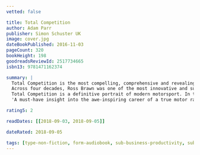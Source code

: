 ```yaml
---
vetted: false

title: Total Competition
author: Adam Parr
publisher: Simon Schuster UK
image: cover.jpg
dateBookPublished: 2016-11-03
pageCount: 320
bookHeight: 198
goodreadsReviewId: 2517734665
isbn13: 9781471162374

summary: |
  Total Competition is the most compelling, comprehensive and revealing insight into what it takes to get to the top in Formula One that has ever been published. 
  Across four decades, Ross Brawn was one of the most innovative and successful technical directors and then team principals in Formula One. Leading Benetton, Ferrari, Honda, Brawn and Mercedes, he worked with drivers such as Michael Schumacher, Jenson Button and Lewis Hamilton to make them world champions. In 2017, he was appointed F1's managing director, motor sports, by the sport's new owners Liberty Media. Now, in this fascinating book written with Adam Parr (who was CEO and then chairman of Williams for five years), he looks back over his career and methods to assess how he did it, and where occasionally he got things wrong. 
  Total Competition is a definitive portrait of modern motorsport. In the book, Brawn and Parr explore the unique pressures of Formula One, their battles with Bernie Ecclestone, and the cut-throat world they inhabited, where coming second is never good enough. This book will appeal not only to the millions of Formula One fans who want to understand how Brawn operates, it will also provide many lessons in how to achieve your own business goals. 
  'A must-have insight into the awe-inspiring career of a true motor racing great' Daily Express

rating5: 2

readDates: [[2018-09-03, 2018-09-05]]

dateRated: 2018-09-05

tags: [type-non-fiction, form-audiobook, sub-business-productivity, sub-sport]
---
```

